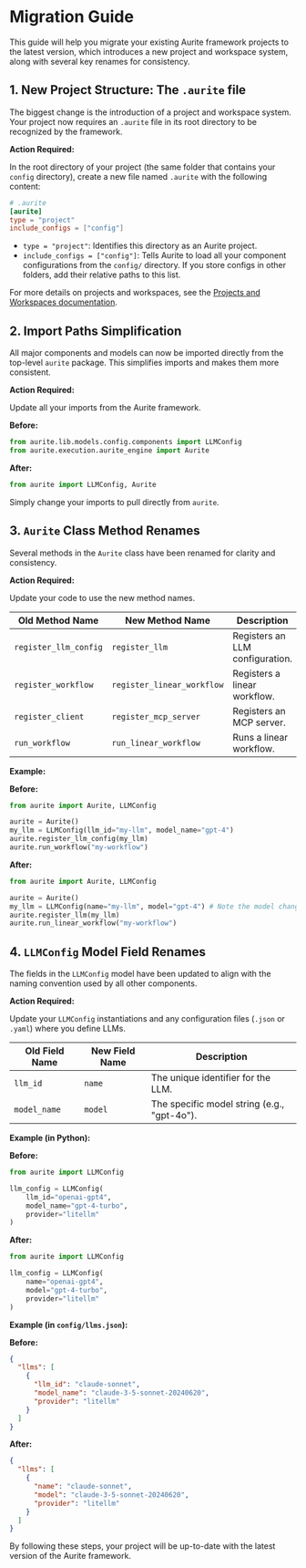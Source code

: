 # Migration Guide

This guide will help you migrate your existing Aurite framework projects to the latest version, which introduces a new project and workspace system, along with several key renames for consistency.

## 1. New Project Structure: The `.aurite` file

The biggest change is the introduction of a project and workspace system. Your project now requires an `.aurite` file in its root directory to be recognized by the framework.

**Action Required:**

In the root directory of your project (the same folder that contains your `config` directory), create a new file named `.aurite` with the following content:

```toml
# .aurite
[aurite]
type = "project"
include_configs = ["config"]
```

- `type = "project"`: Identifies this directory as an Aurite project.
- `include_configs = ["config"]`: Tells Aurite to load all your component configurations from the `config/` directory. If you store configs in other folders, add their relative paths to this list.

For more details on projects and workspaces, see the [Projects and Workspaces documentation](config/projects_and_workspaces.md).

## 2. Import Paths Simplification

All major components and models can now be imported directly from the top-level `aurite` package. This simplifies imports and makes them more consistent.

**Action Required:**

Update all your imports from the Aurite framework.

**Before:**

```python
from aurite.lib.models.config.components import LLMConfig
from aurite.execution.aurite_engine import Aurite
```

**After:**

```python
from aurite import LLMConfig, Aurite
```

Simply change your imports to pull directly from `aurite`.

## 3. `Aurite` Class Method Renames

Several methods in the `Aurite` class have been renamed for clarity and consistency.

**Action Required:**

Update your code to use the new method names.

| Old Method Name       | New Method Name            | Description                     |
| --------------------- | -------------------------- | ------------------------------- |
| `register_llm_config` | `register_llm`             | Registers an LLM configuration. |
| `register_workflow`   | `register_linear_workflow` | Registers a linear workflow.    |
| `register_client`     | `register_mcp_server`      | Registers an MCP server.        |
| `run_workflow`        | `run_linear_workflow`      | Runs a linear workflow.         |

**Example:**

**Before:**

```python
from aurite import Aurite, LLMConfig

aurite = Aurite()
my_llm = LLMConfig(llm_id="my-llm", model_name="gpt-4")
aurite.register_llm_config(my_llm)
aurite.run_workflow("my-workflow")
```

**After:**

```python
from aurite import Aurite, LLMConfig

aurite = Aurite()
my_llm = LLMConfig(name="my-llm", model="gpt-4") # Note the model changes too!
aurite.register_llm(my_llm)
aurite.run_linear_workflow("my-workflow")
```

## 4. `LLMConfig` Model Field Renames

The fields in the `LLMConfig` model have been updated to align with the naming convention used by all other components.

**Action Required:**

Update your `LLMConfig` instantiations and any configuration files (`.json` or `.yaml`) where you define LLMs.

| Old Field Name | New Field Name | Description                                 |
| -------------- | -------------- | ------------------------------------------- |
| `llm_id`       | `name`         | The unique identifier for the LLM.          |
| `model_name`   | `model`        | The specific model string (e.g., "gpt-4o"). |

**Example (in Python):**

**Before:**

```python
from aurite import LLMConfig

llm_config = LLMConfig(
    llm_id="openai-gpt4",
    model_name="gpt-4-turbo",
    provider="litellm"
)
```

**After:**

```python
from aurite import LLMConfig

llm_config = LLMConfig(
    name="openai-gpt4",
    model="gpt-4-turbo",
    provider="litellm"
)
```

**Example (in `config/llms.json`):**

**Before:**

```json
{
  "llms": [
    {
      "llm_id": "claude-sonnet",
      "model_name": "claude-3-5-sonnet-20240620",
      "provider": "litellm"
    }
  ]
}
```

**After:**

```json
{
  "llms": [
    {
      "name": "claude-sonnet",
      "model": "claude-3-5-sonnet-20240620",
      "provider": "litellm"
    }
  ]
}
```

By following these steps, your project will be up-to-date with the latest version of the Aurite framework.
